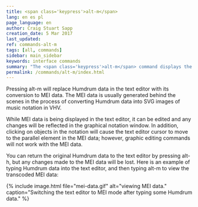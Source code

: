 ```yaml
---
title: <span class='keypress'>alt-m</span>
lang: en es pl
page_language: en
author: Craig Stuart Sapp
creation_date: 5 Mar 2017
last_updated:
ref: commands-alt-m
tags: [all, commands]
sidebar: main_sidebar
keywords: interface commands 
summary: "The <span class='keypress'>alt-m</span> command displays the MEI data conversion in the text editor."
permalink: /commands/alt-m/index.html
---
```


Pressing <span class="keypress">alt-m</span> will replace Humdrum
data in the text editor with its conversion to MEI data.  The MEI
data is usually generated behind the scenes in the process of
converting Humdrum data into SVG images of music notation in VHV.

While MEI data is being displayed in the text editor, it can be
edited and any changes will be reflected in the graphical notation
window.  In addition, clicking on objects in the notation will cause
the text editor cursor to move to the parallel element in the MEI
data; however, graphic editing commands will not work with the MEI
data.

You can return the original Humdrum data to the text editor by
pressing <span class="keypress">alt-h</span>, but any changes made
to the MEI data will be lost.  Here is an example of typing Humdrum
data into the text editor, and then typing <span
class="keypress">alt-m</span> to view the transcoded MEI data:

{% include image.html
	file="mei-data.gif"
	alt="viewing MEI data."
	caption="Switching the text editor to MEI mode after typing some Humdrum data."
%}




